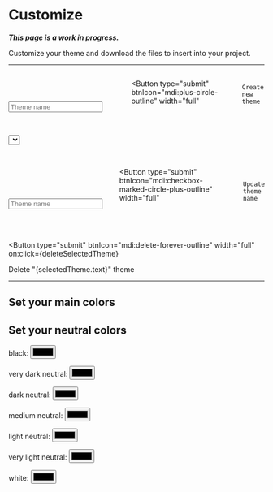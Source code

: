 <script lang="ts">
  import { onMount } from "svelte";
  import { writable } from "svelte/store";
  import { browser } from "$app/env";
  import { Button, Input, Select, ToastContent } from "/src/lib";

  let themes = [];
  let selectedTheme = {};
  $: {
    if (selectedTheme.text) {
      setSelectedTheme(selectedTheme.text);
    }
  }

  // $: This comment preserves the syntax highlighting.
  
  let updateThemeName;
  let newThemeName = "";

  // CSS variables
  let cssVars = {
    main: {
      darkBlue: "",
    },
    neutral: {
      black: "",
      veryDarkNeutral: "",
      darkNeutral: "",
      mediumNeutral: "",
      lightNeutral: "",
      veryLightNeutral: "",
      white: "",
    }
  };

  $: console.log("cssVars:", cssVars);

  // $: This comment preserves the syntax highlighting.


  onMount(() => {
    console.log("THEMES:", localStorage.getItem("themes"));
    if (!localStorage.getItem("themes")) {
      // The `initThemes` array was going to contain objects like this: { name: "default", css: "" }, but the <Select> component takes object arrays with `text` and `value` properties. So it is easier to just use "theme" objects with `text` and `value` properties.
      let initThemes = [{ text: "default", value: "" }];
      localStorage.setItem("themes", JSON.stringify(initThemes));
    }

    // Set the `themes` array.
    themes = JSON.parse(localStorage.getItem("themes"));

    // Set the `selectedTheme` object.
    selectedTheme = themes[0];

    // Set the `updateThemeName` to equal the name of the currently seleted theme.
    updateThemeName = selectedTheme.text;
  });

  function createNewTheme() {
    if (!newThemeName) {
      ToastContent.set({ type: "warning", msg: "Please enter a theme name" });
      return;
    }
    let newTheme = { text: newThemeName, value: "" };
    // Push the new theme to the `themes` array.
    themes.push(newTheme);
    // Update the `themes` array in localStorage.
    localStorage.setItem("themes", JSON.stringify(themes));
    // Set the `selectedTheme` to the one that was just created.
    setSelectedTheme(newTheme.text);
    // Clear the theme name field.
    newThemeName = "";
  }

  function setSelectedTheme(themeName) {
    selectedTheme = themes.find(obj => obj.text === themeName);
    // Set the `updateThemeName` variable to match the `selectedTheme`.
    updateThemeName = themeName;
  }

  function updateSelectedThemeName() {
    selectedTheme.text = updateThemeName;
    // Update the "themes" array in localStorage.
    localStorage.setItem("themes", JSON.stringify(themes));
    // Set themes to the updated "themes" array from localStorage.
    themes = JSON.parse(localStorage.getItem("themes"));
  }

  function deleteSelectedTheme() {
    if (themes.length === 1) {
      ToastContent.set({ type: "warning", msg: "You are not allowed to delete the last remaining theme. Edit it instead." });
      return;
    }
    let newThemesArray = themes.filter(obj => obj.text !== selectedTheme.text);
    console.log("newThemesArray", newThemesArray);
    // Update the "themes" array in localStorage.
    localStorage.setItem("themes", JSON.stringify(newThemesArray));
    // Set themes to the updated "themes" array from localStorage.
    themes = JSON.parse(localStorage.getItem("themes"));
    // Set the `selectedTheme` to the first one in the "themes" array.
    selectedTheme = themes[0];
  }

  /**
   * https://stackoverflow.com/a/47201559/9453009
   */
  function hexToRgb(hex: string, alpha: string) {
    const r = parseInt(hex.slice(1, 3), 16);
    const g = parseInt(hex.slice(3, 5), 16);
    const b = parseInt(hex.slice(5, 7), 16);

    if (alpha) {
      let rgba = `rgba(${r}, ${g}, ${b}, ${alpha})`;
      console.log("rgba:", rgba);
      return rgba;
    }

    let rgb = `rgb(${r}, ${g}, ${b})`;
    console.log("rgb:", rgb);
    return rgb;
  }
</script>


# Customize

***This page is a work in progress.***

Customize your theme and download the files to insert into your project.

<!-- <button on:click={() => hexToRgb("#fbafff", 0.5)}>Test Hex to RGB</button> -->

---

<form on:submit|preventDefault={createNewTheme}>
  <div class="input-container">
    <Input
      type="text"
      bind:value={newThemeName}
      label="Create a new theme"
      placeholder="Theme name"
    />
  </div>

  <Button
    type="submit"
    btnIcon="mdi:plus-circle-outline"
    width="full"
  >
    Create new theme
  </Button>
</form>

<br>

<Select 
  label="Select a theme to edit"
  optionsArray={themes}
  arrayType="object"
  bind:selectedOption={selectedTheme}
/>

<br>

<form on:submit|preventDefault={updateSelectedThemeName}>
  <div class="input-container">
    <Input
      type="text"
      bind:value={updateThemeName}
      label="Edit theme name"
      placeholder="Theme name"
    />
  </div>

  <Button
    type="submit"
    btnIcon="mdi:checkbox-marked-circle-plus-outline"
    width="full"
  >
    Update theme name
  </Button>
</form>

<br><br>

<Button
  type="submit"
  btnIcon="mdi:delete-forever-outline"
  width="full"
  on:click={deleteSelectedTheme}
>
  Delete "{selectedTheme.text}" theme
</Button>

---

## Set your main colors


## Set your neutral colors

black: <input type="color" bind:value={cssVars.neutral.black}>

very dark neutral: <input type="color" bind:value={cssVars.neutral.veryDarkNeutral}>

dark neutral: <input type="color" bind:value={cssVars.neutral.darkNeutral}>

medium neutral: <input type="color" bind:value={cssVars.neutral.mediumNeutral}>

light neutral: <input type="color" bind:value={cssVars.neutral.lightNeutral}>

very light neutral: <input type="color" bind:value={cssVars.neutral.veryLightNeutral}>

white: <input type="color" bind:value={cssVars.neutral.white}>



<style>
  form {
    display: flex;
    align-items: flex-end;

    & .input-container {
      width: 600px;
      margin-right: 10px;
    }
  }
</style>
